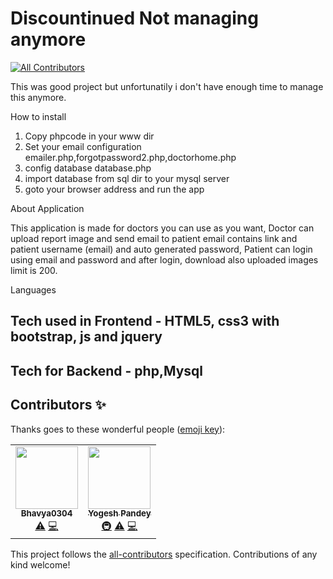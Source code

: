# Discountinued Not managing anymore
<!-- ALL-CONTRIBUTORS-BADGE:START - Do not remove or modify this section -->
[![All Contributors](https://img.shields.io/badge/all_contributors-2-orange.svg?style=flat-square)](#contributors-)
<!-- ALL-CONTRIBUTORS-BADGE:END -->
This was good project but unfortunatily i don't have enough time to manage this anymore.


How to install

1. Copy phpcode in your www dir
2. Set your email configuration  emailer.php,forgotpassword2.php,doctorhome.php
3. config database database.php
4. import database from sql dir to your mysql server
5. goto your browser address and run the app

About Application

This application is made for doctors you can use as you want,
Doctor can upload report image and send email to patient email contains
link and patient username (email) and auto generated password,
Patient can login using email and password and after login, download also
uploaded images limit is 200.

Languages

Tech used in Frontend -
HTML5, css3 with bootstrap, js and jquery
------------
Tech for Backend -
php,Mysql
------------

## Contributors ✨

Thanks goes to these wonderful people ([emoji key](https://allcontributors.org/docs/en/emoji-key)):

<!-- ALL-CONTRIBUTORS-LIST:START - Do not remove or modify this section -->
<!-- prettier-ignore-start -->
<!-- markdownlint-disable -->
<table>
  <tr>
    <td align="center"><a href="https://github.com/Bhavya0304"><img src="https://avatars1.githubusercontent.com/u/72244742?v=4" width="100px;" alt=""/><br /><sub><b>Bhavya0304</b></sub></a><br /><a href="https://github.com/sam0hack/php/commits?author=Bhavya0304" title="Tests">⚠️</a> <a href="https://github.com/sam0hack/php/commits?author=Bhavya0304" title="Code">💻</a></td>
    <td align="center"><a href="https://github.com/thedeveloperyug"><img src="https://avatars2.githubusercontent.com/u/57279795?v=4" width="100px;" alt=""/><br /><sub><b>Yogesh Pandey</b></sub></a><br /><a href="#infra-thedeveloperyug" title="Infrastructure (Hosting, Build-Tools, etc)">🚇</a> <a href="https://github.com/sam0hack/php/commits?author=thedeveloperyug" title="Tests">⚠️</a> <a href="https://github.com/sam0hack/php/commits?author=thedeveloperyug" title="Code">💻</a></td>
  </tr>
</table>

<!-- markdownlint-enable -->
<!-- prettier-ignore-end -->
<!-- ALL-CONTRIBUTORS-LIST:END -->

This project follows the [all-contributors](https://github.com/all-contributors/all-contributors) specification. Contributions of any kind welcome!